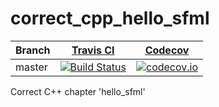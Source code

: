# correct_cpp_hello_sfml

Branch|[Travis CI](https://travis-ci.org)|[Codecov](https://www.codecov.io)
---|---|---
master|[![Build Status](https://travis-ci.org/richelbilderbeek/correct_cpp_hello_sfml.svg?branch=master)](https://travis-ci.org/richelbilderbeek/correct_cpp_hello_sfml)|[![codecov.io](https://codecov.io/github/richelbilderbeek/correct_cpp_hello_sfml/coverage.svg?branch=master)](https://codecov.io/github/richelbilderbeek/correct_cpp_hello_sfml/branch/master)

Correct C++ chapter 'hello_sfml'
